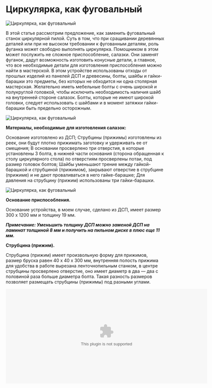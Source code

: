 # Циркулярка, как фуговальный
![Циркулярка, как фуговальный](//lin:3000/images/Houseworks/Master/Woodmaster/tsirkularka-kak-fugovalny_1.jpg)

В этой статье рассмотрим предложение, как заменить фуговальный станок циркулярной пилой. Суть в том, что при сращивании деревянных деталей или при не высоком требовании к фугованным деталям, роль фуганка может свободно выполнять циркулярка. Помощником в этом может послужить не сложное приспособление, салазки. Они заменят фуганок, дадут возможность изготовить конусные детали, а главное, что все необходимые детали для изготовления приспособления можно найти в мастерской. В этом устройстве использованы отходы от прошлых изделий из панелей ДСП и древесины, болты, шайбы и гайки-барашки это предметы, без которых не обходится ни одна столярная мастерская. Желательно иметь мебельные болты с очень широкой и полукруглой головкой, чтобы исключить необходимость наличия шайб на внутренней стороне салазок.  Болты, которые не имеют широкой головки, следует использовать с шайбами и в момент затяжки гайки-барашки быть предельно осторожным.

![Циркулярка, как фуговальный](/images/Houseworks/Master/Woodmaster/tsirkularka-kak-fugovalny_2.jpg)

**Материалы, необходимые для изготовления салазок:**

Основание изготовлено из ДСП;
Струбцины (прижимы) изготовлены из реек, они будут плотно прижимать заготовку и удерживать ее от смещения;
В основании просверлено три отверстия, в которые установлены 3 болта, в нижней части основания (сторона обращенная к столу циркулярного стола) по отверстиям просверлены потаи, под размер головок болтов;
Шайбы уменьшают трение между гайкой-барашкой и струбциной (прижимом), закрывают отверстие в струбцине (прижиме) и не дают проваливаться в него гайке-барашке;
Для давления на струбцину (прижим) использованы три гайки-барашки.

![Циркулярка, как фуговальный](/images/Houseworks/Master/Woodmaster/tsirkularka-kak-fugovalny_3.jpg)

**Основание приспособления.**

Основание устройства, в моем случае, сделано из ДСП, имеет размер 300 х 1200 мм и толщину 19 мм.

_**Примечание: Уменьшить толщину ДСП можно заменой ДСП на ламинат толщиной 8 мм и получить на пильном диске в плюс еще 11 мм.**_

**Струбцина (прижим).**

Струбцина (прижим) имеет произвольную форму для прижимов, размер бруска равен 40 х 40 х 300 мм, внутренняя полость прижима для удобства в работе вырезана ленточнопильным станком, в центре струбцины просверлено отверстие, оно имеет диаметр в два — два с половиной раза больше диаметра болта. Такая разность размеров позволяет размещать струбцины (прижимы) под разными углами.

<div><embed flashvars="file=/images/Houseworks/Master/Woodmaster/Video/tsirkularka-kak-fugoval.mp4&amp;image=/images/Houseworks/Master/Woodmaster/tsirkularka-kak-fugovalny_1.jpg&amp;skin=&amp;duration=179&amp;autostart=false" allowfullscreen="true" allowscriptaccess="always" id="mediaplayer" name="mediaplayer" src="http://restcinema.com/wp-content/plugins/wp-parsi-jwplayer/player.swf" height="300" width="640"></div>
